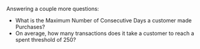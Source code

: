 Answering a couple more questions:
- What is the Maximum Number of Consecutive Days a customer made Purchases?
- On average, how many transactions does it take a customer to reach a spent
threshold of 250?

